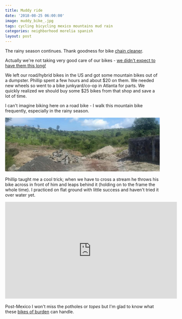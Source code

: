 ```yaml
---
title: Muddy ride
date: '2018-08-25 06:00:00'
image: muddy_bike_.jpg
tags: cycling bicycling mexico mountains mud rain
categories: neighborhood morelia spanish
layout: post
---
```


The rainy season continues. Thank goodness for bike [chain cleaner](https://www.amazon.com/gp/product/B007TAJIVG/ref=as_li_tl?ie=UTF8&tag=annalisa144-20&camp=1789&creative=9325&linkCode=as2&creativeASIN=B007TAJIVG&linkId=e75d2f9123b8dd70c9b8c7a85a298fe0).

Actually we're not taking very good care of our bikes - [we didn't expect to have them this long!](https://reverdecer.annalisagross.com/2018/08/12/first-theft/)

We left our road/hybrid bikes in the US and got some mountain bikes out of a dumpster. Phillip spent a few hours and about $20 on them. We needed new wheels so went to a bike junkyard/co-op in Atlanta for parts. We quickly realized we should buy some $25 bikes from that shop and save a lot of time.

I can't imagine biking here on a road bike - I walk this mountain bike frequently, especially in the rainy season.

[![](/images/bike_mexico_.jpg)](/images/bike_mexico.jpg)

Phillip taught me a cool trick; when we have to cross a stream he throws his bike across in front of him and leaps behind it (holding on to the frame the whole time). I practiced on flat ground with little success and haven't tried it over water yet.

<iframe width="560" height="315" src="https://www.youtube-nocookie.com/embed/TAgn5fhL5xo" frameborder="0" allow="autoplay; encrypted-media" allowfullscreen></iframe>

Post-Mexico I won't miss the potholes or *topes* but I'm glad to know what these [bikes of burden](https://reverdecer.annalisagross.com/2018/08/23/beasts-and-bikes-of-burden/) can handle.